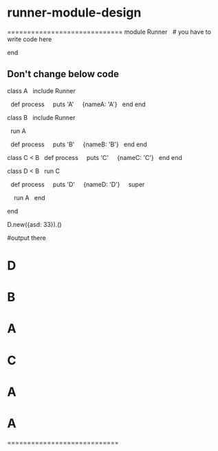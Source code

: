 # runner-module-design

=============================
module Runner
  # you have to write code here

end

## Don't change below code
class A
  include Runner

  def process
    puts 'A'
    {nameA: 'A'}
  end
end

class B
  include Runner

  run A

  def process
    puts 'B'
    {nameB: 'B'}
  end
end

class C < B
  def process
    puts 'C'
    {nameC: 'C'}
  end
end

class D < B
  run C

  def process
    puts 'D'
    {nameD: 'D'}
    super

    run A
  end

end

D.new({asd: 33}).()

#output there
# D
# B
# A
# C
# A
# A
============================

